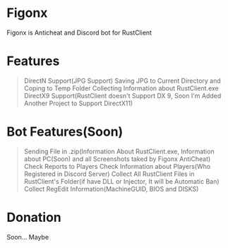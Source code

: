 # Figonx
Figonx is Anticheat and Discord bot for RustClient

# Features

> DirectN Support(JPG Support) 
> Saving JPG to Current Directory and Coping to Temp Folder
> Collecting Information about RustClient.exe 
> DirectX9 Support(RustClient doesn't Support DX 9, Soon I'm Added Another Project to Support DirectX11)

# Bot Features(Soon)

> Sending File in .zip(Information About RustClient.exe, Information about PC(Soon) and all Screenshots taked by Figonx AntiCheat)
> Check Reports to Players
> Check Information about Players(Who Registered in Discord Server)
> Collect All RustClient Files in RustClient's Folder(if have DLL or Injector, It will be Automatic Ban)
> Collect RegEdit Information(MachineGUID, BIOS and DISKS)

# Donation

Soon... Maybe
